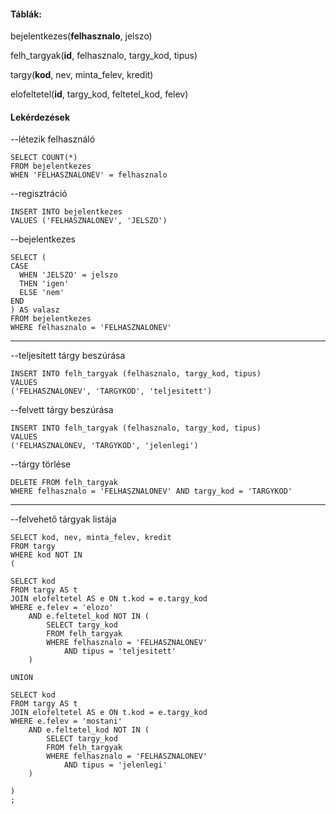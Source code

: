 #### Táblák:

bejelentkezes(**felhasznalo**, jelszo)

felh_targyak(**id**, felhasznalo, targy_kod, tipus)

targy(**kod**, nev, minta_felev, kredit)

elofeltetel(**id**, targy_kod, feltetel_kod, felev)


#### Lekérdezések

--létezik felhasználó
```
SELECT COUNT(*)
FROM bejelentkezes
WHEN 'FELHASZNALONEV' = felhasznalo
```
--regisztráció
```
INSERT INTO bejelentkezes
VALUES ('FELHASZNALONEV', 'JELSZO')
```
--bejelentkezes
```
SELECT (
CASE
  WHEN 'JELSZO' = jelszo
  THEN 'igen'
  ELSE 'nem'
END
) AS valasz
FROM bejelentkezes
WHERE felhasznalo = 'FELHASZNALONEV'
```

---------------------------------

--teljesített tárgy beszúrása
```
INSERT INTO felh_targyak (felhasznalo, targy_kod, tipus)
VALUES
('FELHASZNALONEV', 'TARGYKOD', 'teljesitett')
```

--felvett tárgy beszúrása
```
INSERT INTO felh_targyak (felhasznalo, targy_kod, tipus)
VALUES
('FELHASZNALONEV, 'TARGYKOD', 'jelenlegi')
```

--tárgy törlése
```
DELETE FROM felh_targyak
WHERE felhasznalo = 'FELHASZNALONEV' AND targy_kod = 'TARGYKOD'
```

---------------------------------------

--felvehető tárgyak listája
```
SELECT kod, nev, minta_felev, kredit
FROM targy
WHERE kod NOT IN
(

SELECT kod
FROM targy AS t
JOIN elofeltetel AS e ON t.kod = e.targy_kod
WHERE e.felev = 'elozo'
	AND e.feltetel_kod NOT IN (
		SELECT targy_kod
		FROM felh_targyak
		WHERE felhasznalo = 'FELHASZNALONEV'
			AND tipus = 'teljesitett'
	)
	
UNION

SELECT kod
FROM targy AS t
JOIN elofeltetel AS e ON t.kod = e.targy_kod
WHERE e.felev = 'mostani'
	AND e.feltetel_kod NOT IN (
		SELECT targy_kod
		FROM felh_targyak
		WHERE felhasznalo = 'FELHASZNALONEV'
			AND tipus = 'jelenlegi'
	)
	
)
;
```
